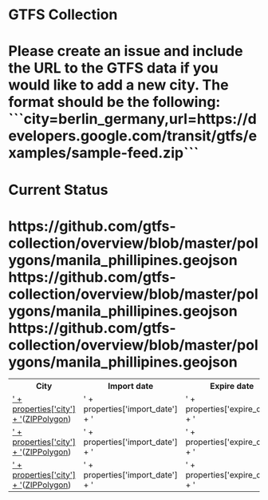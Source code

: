 <h1>GTFS Collection<h1/><p>Please create an issue and include the URL to the GTFS data if you would like to add a new city. The format should be the following: <br>```city=berlin_germany,url=https://developers.google.com/transit/gtfs/examples/sample-feed.zip```<p/><h1>Current Status<h1/><table>
            <tr>
                <th>City</th>
                <th>Import date</th>
                <th>Expire date</th>
                <th>Source URL</th>
            </tr>
            <tr>
                <td><a href="https://github.com/gtfs-collection/' + properties['city'] + '">' + properties['city'] + '</a>(<a href="https://github.com/gtfs-collection/' + properties['city'] + '/archive/master.zip'">ZIP</a><a href="https://github.com/gtfs-collection/overview/blob/master/polygons/' + properties['city'] + '.geojson'">Polygon</a>)</td>
        https://github.com/gtfs-collection/overview/blob/master/polygons/manila_phillipines.geojson
                <td>' + properties['import_date'] + '</td>
                <td>' + properties['expire_date'] + '</td>
                <td>' + properties['url'] + '</td>
            <tr/>
            <tr>
                <td><a href="https://github.com/gtfs-collection/' + properties['city'] + '">' + properties['city'] + '</a>(<a href="https://github.com/gtfs-collection/' + properties['city'] + '/archive/master.zip'">ZIP</a><a href="https://github.com/gtfs-collection/overview/blob/master/polygons/' + properties['city'] + '.geojson'">Polygon</a>)</td>
        https://github.com/gtfs-collection/overview/blob/master/polygons/manila_phillipines.geojson
                <td>' + properties['import_date'] + '</td>
                <td>' + properties['expire_date'] + '</td>
                <td>' + properties['url'] + '</td>
            <tr/>
            <tr>
                <td><a href="https://github.com/gtfs-collection/' + properties['city'] + '">' + properties['city'] + '</a>(<a href="https://github.com/gtfs-collection/' + properties['city'] + '/archive/master.zip'">ZIP</a><a href="https://github.com/gtfs-collection/overview/blob/master/polygons/' + properties['city'] + '.geojson'">Polygon</a>)</td>
        https://github.com/gtfs-collection/overview/blob/master/polygons/manila_phillipines.geojson
                <td>' + properties['import_date'] + '</td>
                <td>' + properties['expire_date'] + '</td>
                <td>' + properties['url'] + '</td>
            <tr/></table>